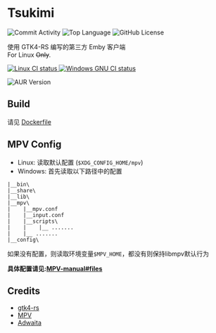 # Tsukimi       

  ![Commit Activity](https://img.shields.io/github/commit-activity/m/tsukinaha/Tsukimi/main)
  ![Top Language](https://img.shields.io/github/languages/top/tsukinaha/Tsukimi)
  ![GitHub License](https://img.shields.io/github/license/tsukinaha/tsukimi)

  
使用 GTK4-RS 编写的第三方 Emby 客户端              
For Linux ~~Only~~.


  <a href="https://github.com/tsukinaha/tsukimi/actions/workflows/build_linux.yml">
    <img alt="Linux CI status" src="https://github.com/tsukinaha/tsukimi/actions/workflows/build_linux.yml/badge.svg"/>
  </a>
  <a href="https://github.com/tsukinaha/tsukimi/actions/workflows/build_gnu.yml">
    <img alt="Windows GNU CI status" src="https://github.com/tsukinaha/tsukimi/actions/workflows/build_gnu.yml/badge.svg"/>
  </a>

  ![AUR Version](https://img.shields.io/aur/version/tsukimi-git)

## Build
请见 [Dockerfile](https://github.com/tsukinaha/tsukimi/blob/main/Dockerfile)

## MPV Config
- Linux: 读取默认配置 (`$XDG_CONFIG_HOME/mpv`)
- Windows: 
首先读取以下路径中的配置
```
|__bin\
|__share\
|__lib\
|__mpv\
|    |__mpv.conf
|    |__input.conf
|    |__scripts\
|    |    |__ .......
|    |__ .......
|__config\
```
如果没有配置，则读取环境变量`$MPV_HOME`，都没有则保持libmpv默认行为

**具体配置请见:[MPV-manual#files](https://mpv.io/manual/master/#files)**

## Credits
- [gtk4-rs](https://github.com/gtk-rs/gtk4-rs)
- [MPV](https://github.com/mpv-player/mpv)
- [Adwaita](https://gitlab.gnome.org/GNOME/libadwaita/)
